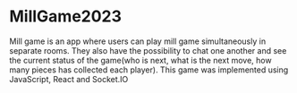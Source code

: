 # MillGame2023
Mill game is an app where users can play mill game simultaneously in separate rooms. 
They also have the possibility to chat one another and see the current status 
of the game(who is next, what is the next move, how many pieces has collected each player).
This game was implemented using JavaScript, React and Socket.IO
